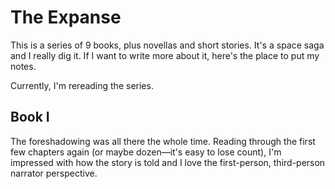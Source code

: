 # The Expanse

This is a series of 9 books, plus novellas and short stories. It's a space saga and I really dig it. If I want to write more about it, here's the place to put my notes.

Currently, I'm rereading the series.

## Book I

The foreshadowing was all there the whole time. Reading through the first few chapters again (or maybe dozen&mdash;it's easy to lose count), I'm impressed with how the story is told and I love the first-person, third-person narrator perspective.